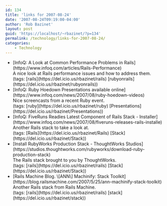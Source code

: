 ```yaml
---
id: 134
title: 'links for 2007-08-24'
date: '2007-08-24T09:19:00-04:00'
author: 'Rob Bazinet'
layout: post
guid: 'https://localhost/~rbazinet/?p=134'
permalink: /technology/links-for-2007-08-24/
categories:
    - Technology
---
```


- <div class="delicious-link">[InfoQ: A Look at Common Performance Problems in Rails](https://www.infoq.com/articles/Rails-Performance)</div><div class="delicious-extended">A nice look at Rails performance issues and how to address them.</div><div class="delicious-tags">(tags: [rails](https://del.icio.us/rbazinet/rails) [rubyonrails](https://del.icio.us/rbazinet/rubyonrails))</div>
- <div class="delicious-link">[InfoQ: Ruby Hoedown Presentations available online](https://www.infoq.com/news/2007/08/ruby-hoedown-videos)</div><div class="delicious-extended">Nice screencasts from a recent Ruby event.</div><div class="delicious-tags">(tags: [ruby](https://del.icio.us/rbazinet/ruby) [Presentations](https://del.icio.us/rbazinet/Presentations))</div>
- <div class="delicious-link">[InfoQ: FiveRuns Readies Latest Component of Rails Stack - Installer](https://www.infoq.com/news/2007/08/fiveruns-releases-rails-installe)</div><div class="delicious-extended">Another Rails stack to take a look at.</div><div class="delicious-tags">(tags: [Rails](https://del.icio.us/rbazinet/Rails) [Stack](https://del.icio.us/rbazinet/Stack))</div>
- <div class="delicious-link">[Install RubyWorks Production Stack - ThoughtWorks Studios](https://studios.thoughtworks.com/rubyworks/download-ruby-production-stack)</div><div class="delicious-extended">The Rails stack brought to you by ThoughtWorks.</div><div class="delicious-tags">(tags: [rails](https://del.icio.us/rbazinet/rails) [Stack](https://del.icio.us/rbazinet/Stack))</div>
- <div class="delicious-link">[Rails Machine Blog. \[ANN\] Machinify: Stack Toolkit](https://blog.railsmachine.com/2007/5/25/ann-machinify-stack-toolkit)</div><div class="delicious-extended">Another Rails stack from Rails Machine.</div><div class="delicious-tags">(tags: [rails](https://del.icio.us/rbazinet/rails) [stack](https://del.icio.us/rbazinet/stack))</div>
 